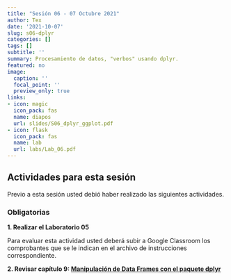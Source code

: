 ```yaml
---
title: "Sesión 06 - 07 Octubre 2021"
author: Tex
date: '2021-10-07'
slug: s06-dplyr
categories: []
tags: []
subtitle: ''
summary: Procesamiento de datos, "verbos" usando dplyr.
featured: no
image:
  caption: ''
  focal_point: ''
  preview_only: true
links:
- icon: magic
  icon_pack: fas
  name: diapos
  url: slides/S06_dplyr_ggplot.pdf
- icon: flask
  icon_pack: fas
  name: lab
  url: labs/Lab_06.pdf
---
```


## Actividades para esta sesión 

Previo a esta sesión usted debió haber realizado las siguientes actividades.


### Obligatorias

**1. Realizar el Laboratorio 05**

Para evaluar esta actividad usted deberá subir a Google Classroom los 
comprobantes que se le indican en el archivo de instrucciones correspondiente.

**2. Revisar capítulo 9: [Manipulación de Data Frames con el paquete dplyr](https://rsanchezs.gitbooks.io/rprogramming/content/chapter9/dplyr.html)**





